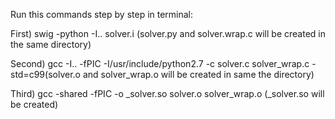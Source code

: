 Run this commands step by step in terminal:

First) swig -python -I.. solver.i (solver.py and solver.wrap.c will be created in the same directory)

Second) gcc -I.. -fPIC -I/usr/include/python2.7 -c solver.c solver_wrap.c -std=c99(solver.o and solver_wrap.o will be created in same the directory)

Third) gcc -shared -fPIC -o _solver.so solver.o solver_wrap.o
(_solver.so will be created)
